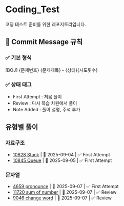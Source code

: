 # Coding_Test
코딩 테스트 준비를 위한 레포지토리입니다.

## 📑 Commit Message 규칙
### ✅ 기본 형식
[BOJ] {문제번호} {문제제목} - {상태}{시도횟수}

### ✅ 상태 태그
- First Attempt : 처음 풀이  
- Review : 다시 복습 차원에서 풀이  
- Note Added : 풀이 설명, 주석 추가  


## 유형별 풀이
### 자료구조
- [10828 Stack](https://www.acmicpc.net/problem/10828) | 📅 2025-09-04 | ✅ First Attempt
- [10845 Queue](https://www.acmicpc.net/problem/10845) | 📅 2025-09-05 | ✅ First Attempt

### 문자열 
- [4659 pronounce](https://www.acmicpc.net/problem/4659) | 📅 2025-09-07 | ✅ First Attempt
- [11720 sum of number](https://www.acmicpc.net/problem/11720) | 📅 2025-09-07 | ✅ Review 
- [9046 change word](https://www.acmicpc.net/problem/9046) | 📅 2025-09-07 | ✅ Review 